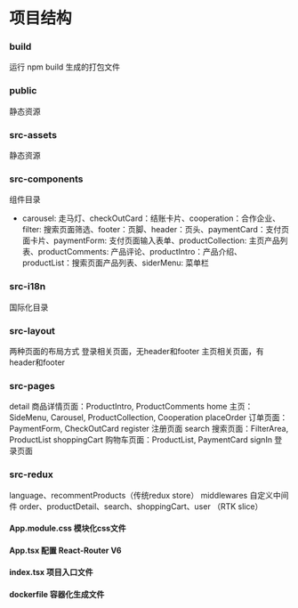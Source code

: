 # 项目结构
### build
运行 npm build 生成的打包文件
### public
静态资源
### src-assets
静态资源

### src-components
组件目录
- carousel: 走马灯、checkOutCard：结账卡片、cooperation：合作企业、filter: 搜索页面筛选、footer：页脚、header：页头、paymentCard：支付页面卡片、paymentForm: 支付页面输入表单、productCollection: 主页产品列表、productComments: 产品评论、productIntro：产品介绍、productList：搜索页面产品列表、siderMenu: 菜单栏

### src-i18n
国际化目录

### src-layout
两种页面的布局方式
登录相关页面，无header和footer
主页相关页面，有header和footer

### src-pages
detail 商品详情页面：ProductIntro, ProductComments
home 主页：SideMenu, Carousel, ProductCollection, Cooperation
placeOrder 订单页面：PaymentForm, CheckOutCard
register 注册页面
search 搜索页面：FilterArea, ProductList
shoppingCart 购物车页面：ProductList, PaymentCard
signIn 登录页面

### src-redux
language、recommentProducts（传统redux store）
middlewares 自定义中间件
order、productDetail、search、shoppingCart、user （RTK slice）

#### App.module.css 模块化css文件
#### App.tsx 配置 React-Router V6
#### index.tsx 项目入口文件
#### dockerfile 容器化生成文件